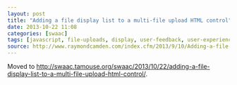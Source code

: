 ```yaml
---
layout: post
title: "Adding a file display list to a multi-file upload HTML control"
date: 2013-10-22 11:08
categories: [swaac]
tags: [javascript, file-uploads, display, user-feedback, user-experience, ux, code]
source: http://www.raymondcamden.com/index.cfm/2013/9/10/Adding-a-file-display-list-to-a-multifile-upload-HTML-control
---
```

Moved to <http://swaac.tamouse.org/swaac/2013/10/22/adding-a-file-display-list-to-a-multi-file-upload-html-control/>.
